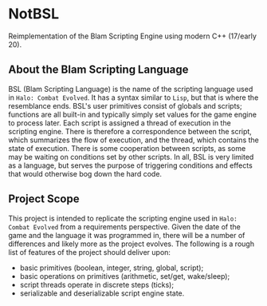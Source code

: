 # NotBSL
Reimplementation of the Blam Scripting Engine using modern C++ (17/early 20).

## About the Blam Scripting Language

BSL (Blam Scripting Language) is the name of the scripting language used in `Halo: Combat Evolved`.
It has a syntax similar to `Lisp`, but that is where the resemblance ends.
BSL's user primitives consist of globals and scripts; functions are all built-in and typically simply set values for the game engine to process later.
Each script is assigned a thread of execution in the scripting engine. There is therefore a correspondence between the script, which summarizes the flow of execution, and the thread, which contains the state of execution.
There is some cooperation between scripts, as some may be waiting on conditions set by other scripts.
In all, BSL is very limited as a language, but serves the purpose of triggering conditions and effects that would otherwise bog down the hard code.

## Project Scope
This project is intended to replicate the scripting engine used in `Halo: Combat Evolved` from a requirements perspective.
Given the date of the game and the language it was programmed in, there will be a number of differences and likely more as the project evolves.
The following is a rough list of features of the project should deliver upon:
 * basic primitives (boolean, integer, string, global, script);
 * basic operations on primitives (arithmetic, set/get, wake/sleep);
 * script threads operate in discrete steps (ticks);
 * serializable and deserializable script engine state.
